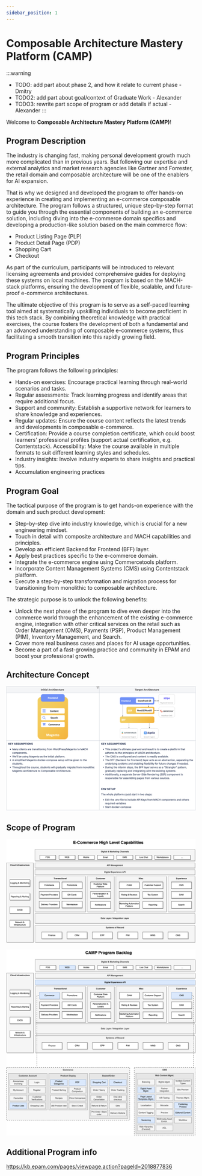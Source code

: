 ```yaml
---
sidebar_position: 1
---
```


# Composable Architecture Mastery Platform (CAMP)

:::warning
- TODO: add part about phase 2, and how it relate to current phase - Dmitry
- TODO2: add part about goal/context of Graduate Work - Alexander
- TODO3: rewrite part scope of program or add details if actual - Alexander
:::


Welcome to **Composable Architecture Mastery Platform (CAMP)**!

## Program Description
The industry is changing fast, making personal development growth much more complicated than in previous years. But following our expertise and external analytics and market research agencies like Gartner and Forrester, the retail domain and composable architecture will be one of the enablers for AI expansion.

That is why we designed and developed the program to offer hands-on experience in creating and implementing an e-commerce composable architecture. The program follows a structured, unique step-by-step format to guide you through the essential components of building an e-commerce solution, including diving into the e-commerce domain specifics and developing a production-like solution based on the main commerce flow:
- Product Listing Page (PLP)
- Product Detail Page (PDP)
- Shopping Cart
- Checkout

As part of the curriculum, participants will be introduced to relevant licensing agreements and provided comprehensive guides for deploying these systems on local machines. The program is based on the MACH-stack platforms, ensuring the development of flexible, scalable, and future-proof e-commerce architectures.

The ultimate objective of this program is to serve as a self-paced learning tool aimed at systematically upskilling individuals to become proficient in this tech stack. By combining theoretical knowledge with practical exercises, the course fosters the development of both a fundamental and an advanced understanding of composable e-commerce systems, thus facilitating a smooth transition into this rapidly growing field.

## Program Principles

The program follows the following principles:
- Hands-on exercises: Encourage practical learning through real-world scenarios and tasks.
- Regular assessments: Track learning progress and identify areas that require additional focus.
- Support and community: Establish a supportive network for learners to share knowledge and experiences.
- Regular updates: Ensure the course content reflects the latest trends and developments in composable e-commerce.
- Certification: Provide a course completion certificate, which could boost learners' professional profiles (support actual certification, e.g. Contentstack).
Accessibility: Make the course available in multiple formats to suit different learning styles and schedules.
- Industry insights: Involve industry experts to share insights and practical tips.
- Accumulation engineering practices

## Program Goal

The tactical purpose of the program is to get hands-on experience with the domain and such product development:
- Step-by-step dive into industry knowledge, which is crucial for a new engineering mindset.
- Touch in detail with composite architecture and MACH capabilities and principles.
- Develop an efficient Backend for Frontend (BFF) layer.
- Apply best practices specific to the e-commerce domain.
- Integrate the e-commerce engine using Commercetools platform.
- Incorporate Content Management Systems (CMS) using Contentstack platform.
- Execute a step-by-step transformation and migration process for transitioning from monolithic to composable architecture.

The strategic purpose is to unlock the following benefits:
- Unlock the next phase of the program to dive even deeper into the commerce world through the enhancement of the existing e-commerce engine, integration with other critical services on the retail such as Order Management (OMS), Payments (PSP), Product Management (PIM), Inventory Management, and Search.
- Cover more real business cases and places for AI usage opportunities.
- Become a part of a fast-growing practice and community in EPAM and boost your professional growth.

## Architecture Concept

![architecture-concept.png](assets/architecture-concept.png)


## Scope of Program

![CAMP-high-level-architecture.png](assets/CAMP-high-level-architecture.png)

![CAMP-program-backlog.png](assets/CAMP-program-backlog.png)


## Additional Program info

https://kb.epam.com/pages/viewpage.action?pageId=2018877836
